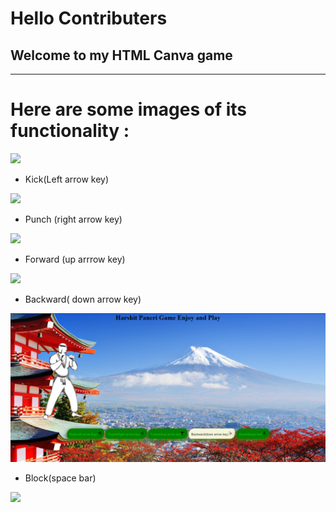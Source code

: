 # Hello Contributers 

## Welcome to my  HTML Canva game 
--------------------------------------------------------------------------------
 # Here are some images of its functionality :
 
 <img src="/images/1.png">
 
 * Kick(Left arrow key)
 
 <img src="/images/2.png">
 
 * Punch (right arrow key)
 
 <img src="/images/3.png">
 
 * Forward (up arrrow key)
 
 <img src="/images/4.png">
 
 * Backward( down arrow key)
 
 <img src="/images/Backward.png">
 
 * Block(space bar)
 
  <img src="/images/Block.png">





